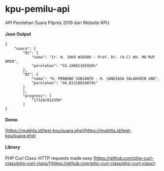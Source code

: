 
# kpu-pemilu-api
API Perolehan Suara Pilpres 2019 dari Website KPU

#### Json Output

    {
		"suara": {
			"01": {
				"nama": "Ir. H. JOKO WIDODO - Prof. Dr. (H.C) KH. MA'RUF AMIN",
				"perolehan": "55.18681165926%"
			},
			"02": {
				"nama": "H. PRABOWO SUBIANTO - H. SANDIAGA SALAHUDIN UNO",
				"perolehan": "44.81318834074%"
			}
		    },
		    "progress": [
			    "17310/813350"
		    ]
    }

#### Demo
[https://mukhlis.id/test-kpu/suara.php](https://mukhlis.id/test-kpu/suara.php)

#### Library 
PHP Curl Class: HTTP requests made easy
 [https://github.com/php-curl-class/php-curl-class/](https://github.com/php-curl-class/php-curl-class/)


